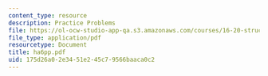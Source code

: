 ```yaml
---
content_type: resource
description: Practice Problems
file: https://ol-ocw-studio-app-qa.s3.amazonaws.com/courses/16-20-structural-mechanics-fall-2002/175d26a02e3451e245c79566baaca0c2_ha6pp.pdf
file_type: application/pdf
resourcetype: Document
title: ha6pp.pdf
uid: 175d26a0-2e34-51e2-45c7-9566baaca0c2
---
```

